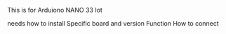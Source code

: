 This is for Arduiono NANO 33 Iot

needs how to install
Specific board and version
Function
How to connect
